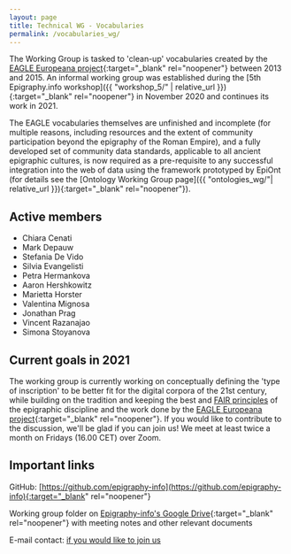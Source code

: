 ```yaml
---
layout: page
title: Technical WG - Vocabularies
permalink: /vocabularies_wg/
---
```



The Working Group is tasked to 'clean-up' vocabularies created by the [EAGLE Europeana project](https://www.eagle-network.eu/resources/vocabularies/){:target="_blank" rel="noopener"} between 2013 and 2015. An informal working group was established during the [5th Epigraphy.info workshop]({{ "workshop_5/" | relative_url }}){:target="_blank" rel="noopener"} in November 2020 and continues its work in 2021.

The EAGLE vocabularies themselves are unfinished and incomplete (for multiple reasons, including resources and the extent of community participation beyond the epigraphy of the Roman Empire), and a fully developed set of community data standards, applicable to all ancient epigraphic cultures, is now required as a pre-requisite to any successful integration into the web of data using the framework prototyped by EpiOnt (for details see the [Ontology Working Group page]({{ "ontologies_wg/"| relative_url }}){:target="_blank" rel="noopener"}).


## Active members

* Chiara Cenati
* Mark Depauw
* Stefania De Vido
* Silvia Evangelisti
* Petra Hermankova
* Aaron Hershkowitz
* Marietta Horster
* Valentina Mignosa
* Jonathan Prag
* Vincent Razanajao
* Simona Stoyanova

<!--
<img src='{{site.baseurl}}/assets/XXX.jpg' style="width:100%;" alt="Meeting of the Vocabularies Working Group in January 2021" align="middle">
-->

## Current goals in 2021

The working group is currently working on conceptually defining the 'type of inscription' to be better fit for the digital corpora of the 21st century, while building on the tradition and keeping the best and <a href="https://www.go-fair.org/fair-principles/" target="blank">FAIR principles</a> of the epigraphic discipline and the work done by the [EAGLE Europeana project](https://www.eagle-network.eu/resources/vocabularies/){:target="_blank" rel="noopener"}. If you would like to contribute to the discussion, we'll be glad if you can join us! We meet at least twice a month on Fridays (16.00 CET) over Zoom.

## Important links

GitHub: [https://github.com/epigraphy-info](https://github.com/epigraphy-info){:target="_blank" rel="noopener"}

Working group folder on [Epigraphy-info's Google Drive](https://drive.google.com/drive/folders/1ePvQrLgh43mlOqve3wVqlrIPu67JG2PG?usp=sharing){:target="_blank" rel="noopener"} with meeting notes and other relevant documents

E-mail contact: [if you would like to join us](mailto:info@epigraphy.info)
